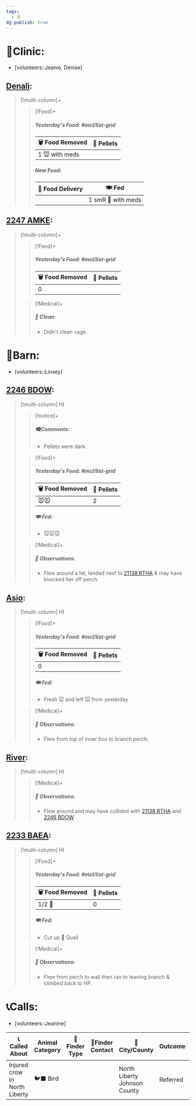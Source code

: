 ```yaml
---
tags:
  - 🗒️
dg-publish: true
---
```


# 🏥Clinic:
- [volunteers::Jeanie, Denise]

## [Denali](../RARE%20Birds/Ed%20Birds/Denali.md):
> [!multi-column]+
>
>> [!Food]+
>> ##### Yesterday's Food: #mcl/list-grid
>> |🗑️ Food Removed| 💩 Pellets
>> |---|---|
>>|1 🐭 with meds|
>>
>> ##### New Food:
>> |🚚 Food Delivery| 🍽️ Fed|
>> |---|---|
>>||1 smR 🐀 with meds

## [2247 AMKE](../RARE%20Birds/2247%20AMKE.md):
> [!multi-column]+
>
>
>> [!Food]+
>> ##### Yesterday's Food: #mcl/list-grid
>> |🗑️ Food Removed| 💩 Pellets
>> |---|---|
>>|0|
>>
>
>> [!Medical]+
>>
>>##### 🫧 Clean:
>> - Didn't clean cage.
>>

# 🏡Barn:
- [volunteers::Linsey]

## [2246 BDOW](../RARE%20Birds/2246%20BDOW.md):
> [!multi-column] HI
>
>> [!notice]+
>> ##### 🗨️Comments:
>> - Pellets were dark
>
>> [!Food]+
>> ##### Yesterday's Food: #mcl/list-grid
>> |🗑️ Food Removed| 💩 Pellets
>> |---|---|
>>| 🐭🐭    | 2         |
>>
>> ##### 🍽️ Fed:
>> - 🐭🐭🐭
>
>> [!Medical]+
>>
>> ##### 🔭 Observations:
>> - Flew around a lot, landed next to [21138 RTHA](../RARE%20Birds/21138%20RTHA.md) & may have knocked her off perch.

## [Asio](../RARE%20Birds/Ed%20Birds/Asio.md):
> [!multi-column] HI
>
>> [!Food]+
>> ##### Yesterday's Food: #mcl/list-grid
>> |🗑️ Food Removed| 💩 Pellets
>> |---|---|
>>|0|
>>
>> ##### 🍽️ Fed:
>> - Fresh 🐭 and left 🐭 from yesterday
>
>> [!Medical]+
>>
>> ##### 🔭 Observations:
>> - Flew from top of inner box to branch perch.

## [River](../RARE%20Birds/Ed%20Birds/River.md):
> [!multi-column] HI
>
>
>> [!Medical]+
>>
>> ##### 🔭 Observations:
>> - Flew around and may have collided with [21138 RTHA](../RARE%20Birds/21138%20RTHA.md) and [2246 BDOW](../RARE%20Birds/2246%20BDOW.md)

## [2233 BAEA](../RARE%20Birds/2233%20BAEA.md):
> [!multi-column] HI
>
>> [!Food]+
>> ##### Yesterday's Food: #mcl/list-grid
>> |🗑️ Food Removed| 💩 Pellets
>> |---|---|
>>| 1/2 🐀           | 0         |
>>
>> ##### 🍽️ Fed:
>> - Cut up 🐥 Quail
>
>> [!Medical]+
>>
>> ##### 🔭 Observations:
>> - Flew from perch to wall then ran to leaning branch & climbed back to HP.

# 📞Calls:
- [volunteers::Jeanine]

| 📞Called About                | Animal Category | 🔎Finder Type | 📱Finder Contact | 🌆City/County                   | Outcome  | 📦Referred To | 🗨️Comments |
| ----------------------------- | --------------- | ------------- | ---------------- | ------------------------------- | -------- | ------------- | ----------- |
| Injured crow in North Liberty | 🐦‍⬛ Bird       |               |                  | North Liberty<br>Johnson County | Referred |               |             |

